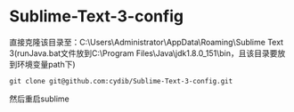 # Sublime-Text-3-config

直接克隆该目录至：C:\Users\Administrator\AppData\Roaming\Sublime Text 3(runJava.bat文件放到C:\Program Files\Java\jdk1.8.0_151\bin，且该目录要放到环境变量path下)

```shell 
git clone git@github.com:cydib/Sublime-Text-3-config.git
```

然后重启sublime
